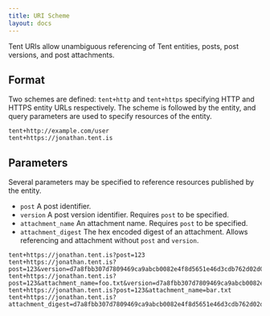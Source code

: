 ```yaml
---
title: URI Scheme
layout: docs
---
```


Tent URIs allow unambiguous referencing of Tent entities, posts, post versions,
and post attachments.

## Format

Two schemes are defined: `tent+http` and `tent+https` specifying HTTP and HTTPS
entity URLs respectively. The scheme is followed by the entity, and query
parameters are used to specify resources of the entity.

```text
tent+http://example.com/user
tent+https://jonathan.tent.is
```

## Parameters

Several parameters may be specified to reference resources published by the
entity.

- `post` A post identifier.
- `version` A post version identifier. Requires `post` to be specified.
- `attachment_name` An attachment name. Requires `post` to be specified.
- `attachment_digest` The hex encoded digest of an attachment. Allows referencing and attachment without `post` and `version`.

```text
tent+https://jonathan.tent.is?post=123
tent+https://jonathan.tent.is?post=123&version=d7a8fbb307d7809469ca9abcb0082e4f8d5651e46d3cdb762d02d0bf37c9e592
tent+https://jonathan.tent.is?post=123&attachment_name=foo.txt&version=d7a8fbb307d7809469ca9abcb0082e4f8d5651e46d3cdb762d02d0bf37c9e592
tent+https://jonathan.tent.is?post=123&attachment_name=bar.txt
tent+https://jonathan.tent.is?attachment_digest=d7a8fbb307d7809469ca9abcb0082e4f8d5651e46d3cdb762d02d0bf37c9e592
```
